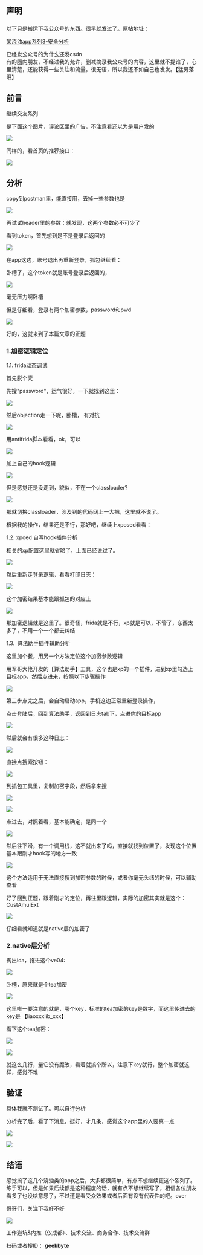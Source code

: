 ## 声明

###   
以下只是搬运下我公众号的东西。很早就发过了。原帖地址：

[某浇油app系列3-安全分析](https://mp.weixin.qq.com/s/WCyNeVQItC2YXAoHEEdm7w "某浇油app系列3-安全分析")

已经发公众号的为什么还发csdn  
有的圈内朋友，不经过我的允许，删减摘录我公众号的内容，这里就不提谁了，心里清楚，还能获得一些关注和流量。很无语，所以我还不如自己也发发。【猛男落泪】

## 前言

继续交友系列

是下面这个图片，评论区里的广告，不注意看还以为是用户发的

![](https://img-blog.csdnimg.cn/img_convert/1afd1da868b54000f13bedce3dd88bc0.png)

同样的，看首页的推荐接口：

![](https://img-blog.csdnimg.cn/img_convert/99952c6987dcc3566c4a00052b7571a5.png)

## 分析

copy到postman里，能直接用，去掉一些参数也是

![](https://img-blog.csdnimg.cn/img_convert/345e8958ed12b9b6c1b25a78d87009cb.png)

再试试header里的参数：就发现，这两个参数必不可少了

看到token，首先想到是不是登录后返回的

![](https://img-blog.csdnimg.cn/img_convert/dadf03f31d41534a0cff94e51643331f.png)

在app这边，账号退出再重新登录，抓包继续看：

卧槽了，这个token就是账号登录后返回的，

![](https://img-blog.csdnimg.cn/img_convert/9c5d69eaefdaf190ff8195d7ed12ca17.png)

毫无压力啊卧槽

但是仔细看，登录有两个加密参数，password和pwd

![](https://img-blog.csdnimg.cn/img_convert/79996e10506f040a7d9cc9df62e20062.png)

好的，这就来到了本篇文章的正题

### 1.加密逻辑定位

1.1. frida动态调试

首先脱个壳

先搜"password"，运气很好，一下就找到这里：

![](https://img-blog.csdnimg.cn/img_convert/6abeeeaf27ad6946d49709e3a713840d.png)

然后objection走一下呢，卧槽， 有对抗

![](https://img-blog.csdnimg.cn/img_convert/fd70f40964b8eb81ae69831ac8c28ec9.png)

用antifrida脚本看看，ok，可以

![](https://img-blog.csdnimg.cn/img_convert/aaed51b59f14060f87b2ee85c97f2abc.png)

加上自己的hook逻辑

![](https://img-blog.csdnimg.cn/img_convert/f625ab7b8dded7cb908e60a65aea485e.png)

但是感觉还是没走到，貌似，不在一个classloader\?

![](https://img-blog.csdnimg.cn/img_convert/5b88e505d9cbdf4358e76cbaedbdc4c7.png)

那就切换classloader，涉及到的代码网上一大把，这里就不说了。

根据我的操作，结果还是不行，那好吧，继续上xposed看看：

1.2. xpoed 自写hook插件分析

相关的xp配置这里就省略了，上面已经说过了。

![](https://img-blog.csdnimg.cn/img_convert/73a1664c64f82e803a53756ce9645ac1.png)

然后重新走登录逻辑，看看打印日志：

![](https://img-blog.csdnimg.cn/img_convert/e292bd72786b3e2732594a9272b67c32.png)

这个加密结果基本能跟抓包的对应上

![](https://img-blog.csdnimg.cn/img_convert/5b06f1ef626f48b750ba28433ea363be.png)

那加密逻辑就是这里了。很奇怪，frida就是不行，xp就是可以，不管了，东西太多了，不用一个一个都去纠结

1.3.  算法助手插件辅助分析

这里加个餐，用另一个方法定位这个加密参数逻辑

用军哥大佬开发的【算法助手】工具，这个也是xp的一个插件，进到xp里勾选上目标app，然后点进来，按照以下步骤操作

![](https://img-blog.csdnimg.cn/img_convert/33e9ce01b8b3f94c23ac5425fc27f754.png)

第三步点完之后，会自动启动app，手机这边正常重新登录操作，

点击登陆后，回到算法助手，返回到日志tab下，点进你的目标app

![](https://img-blog.csdnimg.cn/img_convert/c81ea01240fe84d8e40e4127698fb1d9.png)

然后就会有很多这种日志：

![](https://img-blog.csdnimg.cn/img_convert/efac85e7dc186e11fca7db0a5900535f.png)

直接点搜索按钮：

![](https://img-blog.csdnimg.cn/img_convert/704c28058b662e258f536d2cda3fc27d.png)

到抓包工具里，复制加密字段，然后拿来搜

![](https://img-blog.csdnimg.cn/img_convert/c87a0fefc6ea63ddd2341f58674a4b8c.png)

![](https://img-blog.csdnimg.cn/img_convert/da150ad0a1b83ee21d39884baeebee86.png)

点进去，对照着看，基本能确定，是同一个

![](https://img-blog.csdnimg.cn/img_convert/d8f80399f091a33b2fe7d74399b3dd63.png)

然后往下滑，有一个调用栈，这不就出来了吗，直接就找到位置了，发现这个位置基本跟刚才hook写的地方一致

![](https://img-blog.csdnimg.cn/img_convert/ba7d3f136cfe701d2bb6a0223a1a20da.png)

这个方法适用于无法直接搜到加密参数的时候，或者你毫无头绪的时候，可以辅助查看

好了回到正题，跟着刚才的定位，再往里跟逻辑，实际的加密其实就是这个：CustAmuIExt

![](https://img-blog.csdnimg.cn/img_convert/40f86907c2fa9a3082092e1b832474be.png)

仔细看就知道就是native层的加密了

### 2.native层分析

掏出ida，拖进这个ve04:

![](https://img-blog.csdnimg.cn/img_convert/b904bba2a64b1a67ad1af515aad252f7.png)

卧槽，原来就是个tea加密

![](https://img-blog.csdnimg.cn/img_convert/1bfee348e326bbb13f58ac9c0c432c77.png)

这里唯一要注意的就是，哪个key，标准的tea加密的key是数字，而这里传进去的key是 【liaoxxxlib\_xxx】

看下这个tea加密：  

![](https://img-blog.csdnimg.cn/img_convert/903a3f94e4f3d6c2b0118705d5ed8a7c.png)

![](https://img-blog.csdnimg.cn/img_convert/1ebc1d9ceb5fd3d30ee4ef97a3f20096.png)

就这么几行，量它没有魔改，看着就搞个所以，注意下key就行，整个加密就这样，感觉不难

## 验证

具体我就不测试了。可以自行分析

分析完了后，看了下消息，挺好，才几条，感觉这个app里的人要真一点

![](https://img-blog.csdnimg.cn/img_convert/cd49f39ef52613a9c0aaed42d647fb76.png)

![](https://img-blog.csdnimg.cn/img_convert/01dc0463b5c6329641b072e772ddfd7a.png)

## 结语

感觉搞了这几个浇油类的app之后，大多都很简单，有点不想继续更这个系列了。练手可以，但是如果后续都是这种程度的话，就有点不想继续写了，相信各位朋友看多了也没啥意思了，不过还是看受众效果或者后面有没有代表性的吧。over

哥哥们，关注下我好不好

![](https://img-blog.csdnimg.cn/img_convert/d16e57221a60d76db4f4777b74619cd4.png)

工作避坑\&内推（仅成都）、技术交流、商务合作、技术交流群

扫码或者搜ID： **geekbyte**